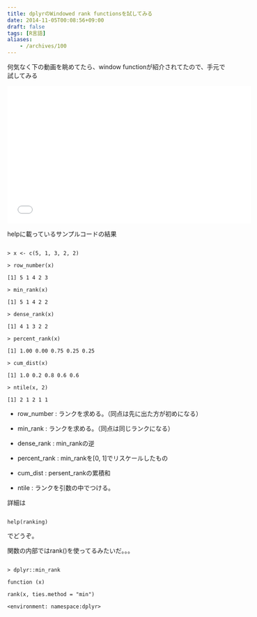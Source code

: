 ```yaml
---
title: dplyrのWindowed rank functionsを試してみる
date: 2014-11-05T00:08:56+09:00
draft: false
tags: [R言語]
aliases:
    - /archives/100
---
```


何気なく下の動画を眺めてたら、window functionが紹介されてたので、手元で試してみる

<iframe width="560" height="315" src="//www.youtube.com/embed/Ue08LVuk790" frameborder="0" allowfullscreen></iframe>

helpに載っているサンプルコードの結果
~~~~{.r}
> x <- c(5, 1, 3, 2, 2)
> row_number(x)
[1] 5 1 4 2 3
> min_rank(x)
[1] 5 1 4 2 2
> dense_rank(x)
[1] 4 1 3 2 2
> percent_rank(x)
[1] 1.00 0.00 0.75 0.25 0.25
> cum_dist(x)
[1] 1.0 0.2 0.8 0.6 0.6
> ntile(x, 2)
[1] 2 1 2 1 1
~~~~


 * row_number : ランクを求める。（同点は先に出た方が初めになる）
 * min_rank : ランクを求める。（同点は同じランクになる）
 * dense_rank : min_rankの逆
 * percent_rank : min_rankを[0, 1]でリスケールしたもの
 * cum_dist : persent_rankの累積和
 * ntile : ランクを引数の中でつける。

詳細は
~~~~{.r}
help(ranking)
~~~~
でどうぞ。

関数の内部ではrank()を使ってるみたいだ。。。
~~~~{.r}
> dplyr::min_rank
function (x) 
rank(x, ties.method = "min")
<environment: namespace:dplyr>
~~~~

